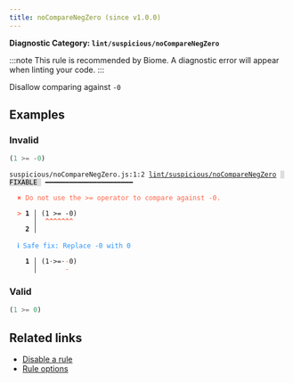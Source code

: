 ```yaml
---
title: noCompareNegZero (since v1.0.0)
---
```


**Diagnostic Category: `lint/suspicious/noCompareNegZero`**

:::note
This rule is recommended by Biome. A diagnostic error will appear when linting your code.
:::

Disallow comparing against `-0`

## Examples

### Invalid

```jsx
(1 >= -0)
```

<pre class="language-text"><code class="language-text">suspicious/noCompareNegZero.js:1:2 <a href="https://biomejs.dev/linter/rules/no-compare-neg-zero">lint/suspicious/noCompareNegZero</a> <span style="color: #000; background-color: #ddd;"> FIXABLE </span> ━━━━━━━━━━━━━━━━━━━━━━

<strong><span style="color: Tomato;">  </span></strong><strong><span style="color: Tomato;">✖</span></strong> <span style="color: Tomato;">Do not use the &gt;= operator to compare against -0.</span>
  
<strong><span style="color: Tomato;">  </span></strong><strong><span style="color: Tomato;">&gt;</span></strong> <strong>1 │ </strong>(1 &gt;= -0)
   <strong>   │ </strong> <strong><span style="color: Tomato;">^</span></strong><strong><span style="color: Tomato;">^</span></strong><strong><span style="color: Tomato;">^</span></strong><strong><span style="color: Tomato;">^</span></strong><strong><span style="color: Tomato;">^</span></strong><strong><span style="color: Tomato;">^</span></strong><strong><span style="color: Tomato;">^</span></strong>
    <strong>2 │ </strong>
  
<strong><span style="color: rgb(38, 148, 255);">  </span></strong><strong><span style="color: rgb(38, 148, 255);">ℹ</span></strong> <span style="color: rgb(38, 148, 255);">Safe fix</span><span style="color: rgb(38, 148, 255);">: </span><span style="color: rgb(38, 148, 255);">Replace -0 with 0</span>
  
<strong>  </strong><strong>  1 │ </strong>(1<span style="opacity: 0.8;">·</span>&gt;=<span style="opacity: 0.8;">·</span><span style="color: Tomato;">-</span>0)
<strong>  </strong><strong>    │ </strong>      <span style="color: Tomato;">-</span>  
</code></pre>

### Valid

```jsx
(1 >= 0)
```

## Related links

- [Disable a rule](/linter/#disable-a-lint-rule)
- [Rule options](/linter/#rule-options)
